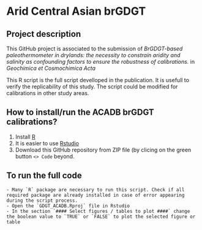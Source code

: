# Arid Central Asian brGDGT 

## Project description
This GitHub project is associated to the submission of *BrGDGT-based paleothermometer in drylands: the necessity to constrain aridity and salinity as confounding factors to ensure the robustness of calibrations.* in *Geochimica et Cosmochimica Acta*

This R script is the full script develloped in the publication.
It is usefull to verify the replicability of this study.
The script could be modified for calibrations in other study areas. 

## How to install/run the ACADB brGDGT calibrations?
1. Install [R](https://larmarange.github.io/analyse-R/installation-de-R-et-RStudio.html)
2. It is easier to use [Rstudio](https://posit.co/downloads/)
3. Download this GitHub repository from ZIP file (by clicing on the green button `<> Code` beyond. 
## To run the full code
	- Many `R` package are necessary to run this script. Check if all required package are already installed in case of error appearing during the script process.
	- Open the `GDGT_ACADB.Rproj` file in Rstudio
	- In the section `#### Select figures / tables to plot ####` change the boolean value to `TRUE` or `FALSE` to plot the selected figure or table
